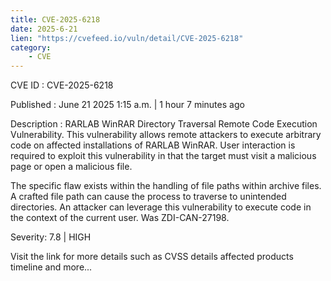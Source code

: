 ```yaml
---
title: CVE-2025-6218
date: 2025-6-21
lien: "https://cvefeed.io/vuln/detail/CVE-2025-6218"
category:
    - CVE
---
```


CVE ID : CVE-2025-6218

Published :  June 21
2025
1:15 a.m. | 1 hour
7 minutes ago

Description : RARLAB WinRAR Directory Traversal Remote Code Execution Vulnerability. This vulnerability allows remote attackers to execute arbitrary code on affected installations of RARLAB WinRAR. User interaction is required to exploit this vulnerability in that the target must visit a malicious page or open a malicious file.

The specific flaw exists within the handling of file paths within archive files. A crafted file path can cause the process to traverse to unintended directories. An attacker can leverage this vulnerability to execute code in the context of the current user. Was ZDI-CAN-27198.

Severity: 7.8 | HIGH

Visit the link for more details
such as CVSS details
affected products
timeline
and more...
